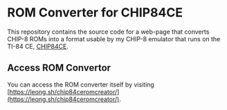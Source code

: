 # ROM Converter for CHIP84CE

This repository contains the source code for a web-page that converts CHIP-8 ROMs into a format usable by my CHIP-8 emulator that runs on the TI-84 CE, [CHIP84CE](https://github.com/kyleleong/chip84ce).

## Access ROM Convertor

You can access the ROM converter itself by visiting [https://leong.sh/chip84ceromcreator/](https://leong.sh/chip84ceromcreator/).
